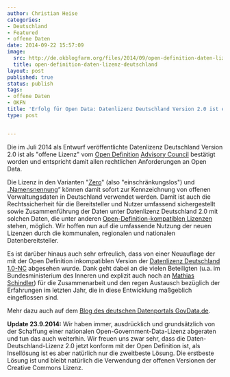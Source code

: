 ```yaml
---
author: Christian Heise
categories:
- Deutschland
- Featured
- offene Daten
date: 2014-09-22 15:57:09
image:
  src: http://de.okblogfarm.org/files/2014/09/open-definition-daten-lizenz-deutschland-415x155.png
  title: open-definition-daten-lizenz-deutschland
layout: post
published: true
status: publish
tags:
- offene Daten
- OKFN
title: 'Erfolg für Open Data: Datenlizenz Deutschland Version 2.0 ist eine offene Lizenz  (Update)'
type: post


---
```


Die im Juli 2014 als Entwurf veröffentlichte Datenlizenz Deutschland Version 2.0 ist als "offene Lizenz" vom [Open Definition](http://www.OpenDefinition.org) [Advisory Council](http://opendefinition.org/advisory-council/) bestätigt worden und entspricht damit allen rechtlichen Anforderungen an Open Data. 

Die Lizenz in den Varianten "[Zero](https://www.govdata.de/dl-de/zero-2-0)" (also "einschränkungslos") und „[Namensnennung](http://www.govdata.de/dl-de/by-2-0)“ können damit sofort zur Kennzeichnung von offenen Verwaltungsdaten in Deutschland verwendet werden. Damit ist auch die Rechtssicherheit für die Bereitsteller und Nutzer umfassend sichergestellt sowie Zusammenführung der Daten unter Datenlizenz Deutschland 2.0 mit solchen Daten, die unter anderen [Open-Definition-kompatiblen Lizenzen](http://opendefinition.org/licenses/) stehen, möglich. Wir hoffen nun auf die umfassende Nutzung der neuen Lizenzen durch die kommunalen, regionalen und nationalen Datenbereitsteller.

Es ist darüber hinaus auch sehr erfreulich, dass von einer Neuauflage der mit der Open Definition inkompatiblen Version der [Datenlizenz Deutschland 1.0-NC](https://www.govdata.de/dl-de/by-nc-1-0) abgesehen wurde. Dank geht dabei an die vielen Beteiligten (u.a. im Bundesministerium des Inneren und explizit auch noch an [Mathias Schindler](https://twitter.com/presroi)) für die Zusammenarbeit und den regen Austausch bezüglich der Erfahrungen im letzten Jahr, die in diese Entwicklung maßgeblich eingeflossen sind.

Mehr dazu auch auf dem [Blog des deutschen Datenportals GovData.de](https://www.govdata.de/neues/-/blogs/sachverstandigenrat-der-open-knowledge-definition-bestatigt-datenlizenz-deutschland-version-2-0-ist-eine-offene-lizenz).

**Update 23.9.2014:** Wir haben immer, ausdrücklich und grundsätzlich von der Schaffung einer nationalen Open-Government-Data-Lizenz abgeraten und tun das auch weiterhin. Wir freuen uns zwar sehr, dass die Daten-Deutschland-Lizenz 2.0 jetzt konform mit der Open Definition ist, als Insellösung ist es aber natürlich nur die zweitbeste Lösung. Die erstbeste Lösung ist und bleibt natürlich die Verwendung der offenen Versionen der Creative Commons Lizenz.